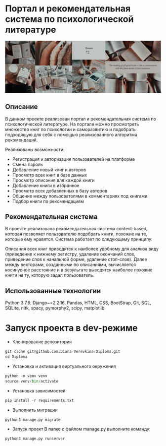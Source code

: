 # Портал и рекомендательная система по психологической литературе
 <img src="img.png">

## Описание
В данном проекте реализован портал и рекомендательная система по психологической 
литературе.
На портале можно просмотреть множество книг по психологии и саморазвитию и 
подобрать подходящую для себя с помощью реализованного алгоритма рекомендаций.

Реализованы возможности:
- Регистрация и авторизация пользователей на платформе 
- Смена пароль
- Добавление новый книг и авторов
- Просмотр всех книг в базе данных 
- Просмотр описания для каждой книги
- Добавление книги в избранное
- Просмотр всех добавленных в базу авторов
- Общение между пользователями в комментариях под книгами
- Подбор книги по рекомендациям

## Рекомендательная система
В проекте реализована рекомендательная система content-based, которая позволяет 
пользователю подобрать книги, похожие на те, которые ему нравятся.
Система работает по следующему принципу:

Описания всех книг приводятся к наиболее удобному для анализа виду 
(приведение к нижнему регистру, удаление окончаний слов, приведение слов к 
начальной форме, удаление стоп-слов).
Далее между векторами, созданными по описаниями, вычисляется косинусное 
расстояние и в результате выводятся наиболее похожие книги на ту, которую задал пользователь.

## Использованные технологии

Python 3.7.9, Django~=2.2.16, Pandas, HTML, CSS, BootStrap, Git, SQL, SQLite, 
nltk, spacy, pymorphy2, scipy, matplotlib

# Запуск проекта в dev-режиме
- Клонирование репозитория
```python
git clone git@github.com:Diana-Verevkina/Diploma.git
cd Diploma
```
- Установка и активация виртуального окружения
```python
python -m venv venv
source venv/bin/activate
```
- Установка зависимостей
```python
pip install -r requirements.txt
```
- Выполнить миграции
```python
python3 manage.py migrate
```
- Запуск проект
В папке с файлом manage.py выполните команду:
```python
python3 manage.py runserver
```